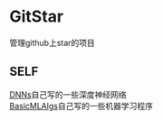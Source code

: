 <!--
@Author: JavenLau
@Date:   08-24-17
@Email:  javenlau@hotmail.com
@Last modified by:   JavenLau
@Last modified time: 08-24-17
-->

# GitStar
管理github上star的项目

## SELF
[DNNs](https://github.com/JavenLau/DNNs)自己写的一些深度神经网络
<br>[BasicMLAlgs](https://github.com/JavenLau/BasicMLAlgs)自己写的一些机器学习程序

